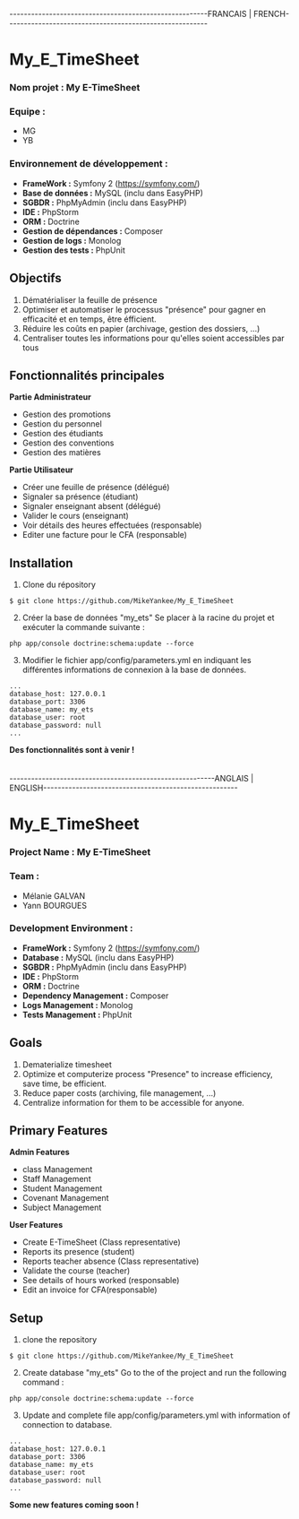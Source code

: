-------------------------------------------------------FRANCAIS | FRENCH--------------------------------------------------------
# My_E_TimeSheet

### Nom projet : My E-TimeSheet<br />
### Equipe : <br />
- MG<br />
- YB

### Environnement de développement :
* **FrameWork :** Symfony 2 (https://symfony.com/)
* **Base de données :** MySQL (inclu dans EasyPHP)
* **SGBDR :** PhpMyAdmin (inclu dans EasyPHP)
* **IDE :** PhpStorm
* **ORM :** Doctrine
* **Gestion de dépendances :** Composer
* **Gestion de logs :** Monolog 
* **Gestion des tests :** PhpUnit

## Objectifs
1. Dématérialiser la feuille de présence
2. Optimiser et automatiser le processus "présence" pour gagner en efficacité et en temps, être éfficient.
3. Réduire les coûts en papier (archivage, gestion des dossiers, ...)
4. Centraliser toutes les informations pour qu'elles soient accessibles par tous

## Fonctionnalités principales
**Partie Administrateur**
* Gestion des promotions
* Gestion du personnel
* Gestion des étudiants
* Gestion des conventions
* Gestion des matières

**Partie Utilisateur**
* Créer une feuille de présence (délégué)
* Signaler sa présence (étudiant)
* Signaler enseignant absent (délégué)
* Valider le cours (enseignant)
* Voir détails des heures effectuées (responsable)
* Editer une facture pour le CFA (responsable)

## Installation 
1. Clone du répository
```
$ git clone https://github.com/MikeYankee/My_E_TimeSheet
```
2. Créer la base de données "my_ets"
 Se placer à la racine du projet et exécuter la commande suivante :
```
php app/console doctrine:schema:update --force
```
3. Modifier le fichier app/config/parameters.yml en indiquant les différentes informations de connexion à la base de données.
```
...
database_host: 127.0.0.1
database_port: 3306
database_name: my_ets
database_user: root
database_password: null
...
```
**Des fonctionnalités sont à venir !**<br/><br/><br/>
---------------------------------------------------------ANGLAIS | ENGLISH------------------------------------------------------
# My_E_TimeSheet

### Project Name : My E-TimeSheet<br />
### Team : <br />
- Mélanie GALVAN<br />
- Yann BOURGUES

### Development Environment :
* **FrameWork :** Symfony 2 (https://symfony.com/)
* **Database :** MySQL (inclu dans EasyPHP)
* **SGBDR :** PhpMyAdmin (inclu dans EasyPHP)
* **IDE :** PhpStorm
* **ORM :** Doctrine
* **Dependency Management :** Composer
* **Logs Management :** Monolog 
* **Tests Management :** PhpUnit

## Goals
1. Dematerialize timesheet
2. Optimize et computerize process "Presence" to increase efficiency, save time, be efficient.
3. Reduce paper costs (archiving, file management, ...)
4. Centralize information for them to be accessible for anyone.

## Primary Features
**Admin Features**
* class Management
* Staff Management
* Student Management
* Covenant Management
* Subject Management

**User Features**
* Create E-TimeSheet (Class representative)
* Reports its presence (student)
* Reports teacher absence (Class representative)
* Validate the course (teacher)
* See details of hours worked (responsable)
* Edit an invoice for CFA(responsable)

## Setup 
1. clone the repository
```
$ git clone https://github.com/MikeYankee/My_E_TimeSheet
```
2. Create database "my_ets"
 Go to the of the project and run the following command :
```
php app/console doctrine:schema:update --force
```
3. Update and complete file app/config/parameters.yml with information of connection to database.
```
...
database_host: 127.0.0.1
database_port: 3306
database_name: my_ets
database_user: root
database_password: null
...
```
**Some new features coming soon !**
